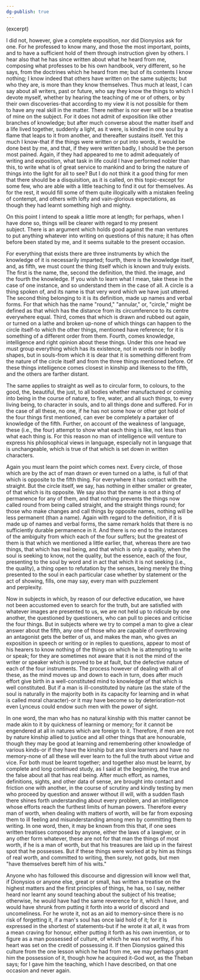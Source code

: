 ```yaml
---
dg-publish: true
---
```


(excerpt)

I did not, however, give a complete exposition, nor did Dionysios ask for one. For he professed to know many, and those the most important, points, and to have a sufficient hold of them through instruction given by others. I hear also that he has since written about what he heard from me, composing what professes to be his own handbook, very different, so he says, from the doctrines which he heard from me; but of its contents I know nothing; I know indeed that others have written on the same subjects; but who they are, is more than they know themselves. Thus much at least, I can say about all writers, past or future, who say they know the things to which I devote myself, whether by hearing the teaching of me or of others, or by their own discoveries-that according to my view it is not possible for them to have any real skill in the matter. There neither is nor ever will be a treatise of mine on the subject. For it does not admit of exposition like other branches of knowledge; but after much converse about the matter itself and a life lived together, suddenly a light, as it were, is kindled in one soul by a flame that leaps to it from another, and thereafter sustains itself. Yet this much I know-that if the things were written or put into words, it would be done best by me, and that, if they were written badly, I should be the person most pained. Again, if they had appeared to me to admit adequately of writing and exposition, what task in life could I have performed nobler than this, to write what is of great service to mankind and to bring the nature of things into the light for all to see? But I do not think it a good thing for men that there should be a disquisition, as it is called, on this topic-except for some few, who are able with a little teaching to find it out for themselves. As for the rest, it would fill some of them quite illogically with a mistaken feeling of contempt, and others with lofty and vain-glorious expectations, as though they had learnt something high and mighty.  
  
On this point I intend to speak a little more at length; for perhaps, when I have done so, things will be clearer with regard to my present subject. There is an argument which holds good against the man ventures to put anything whatever into writing on questions of this nature; it has often before been stated by me, and it seems suitable to the present occasion.  
  
For everything that exists there are three instruments by which the knowledge of it is necessarily imparted; fourth, there is the knowledge itself, and, as fifth, we must count the thing itself which is known and truly exists. The first is the name, the, second the definition, the third. the image, and the fourth the knowledge. If you wish to learn what I mean, take these in the case of one instance, and so understand them in the case of all. A circle is a thing spoken of, and its name is that very word which we have just uttered. The second thing belonging to it is its definition, made up names and verbal forms. For that which has the name "round," "annular," or, "circle," might be defined as that which has the distance from its circumference to its centre everywhere equal. Third, comes that which is drawn and rubbed out again, or turned on a lathe and broken up-none of which things can happen to the circle itself-to which the other things, mentioned have reference; for it is something of a different order from them. Fourth, comes knowledge, intelligence and right opinion about these things. Under this one head we must group everything which has its existence, not in words nor in bodily shapes, but in souls-from which it is dear that it is something different from the nature of the circle itself and from the three things mentioned before. Of these things intelligence comes closest in kinship and likeness to the fifth, and the others are farther distant.  
  
The same applies to straight as well as to circular form, to colours, to the good, the, beautiful, the just, to all bodies whether manufactured or coming into being in the course of nature, to fire, water, and all such things, to every living being, to character in souls, and to all things done and suffered. For in the case of all these, no one, if he has not some how or other got hold of the four things first mentioned, can ever be completely a partaker of knowledge of the fifth. Further, on account of the weakness of language, these (i.e., the four) attempt to show what each thing is like, not less than what each thing is. For this reason no man of intelligence will venture to express his philosophical views in language, especially not in language that is unchangeable, which is true of that which is set down in written characters.  
  
Again you must learn the point which comes next. Every circle, of those which are by the act of man drawn or even turned on a lathe, is full of that which is opposite to the fifth thing. For everywhere it has contact with the straight. But the circle itself, we say, has nothing in either smaller or greater, of that which is its opposite. We say also that the name is not a thing of permanence for any of them, and that nothing prevents the things now called round from being called straight, and the straight things round; for those who make changes and call things by opposite names, nothing will be less permanent (than a name). Again with regard to the definition, if it is made up of names and verbal forms, the same remark holds that there is no sufficiently durable permanence in it. And there is no end to the instances of the ambiguity from which each of the four suffers; but the greatest of them is that which we mentioned a little earlier, that, whereas there are two things, that which has real being, and that which is only a quality, when the soul is seeking to know, not the quality, but the essence, each of the four, presenting to the soul by word and in act that which it is not seeking (i.e., the quality), a thing open to refutation by the senses, being merely the thing presented to the soul in each particular case whether by statement or the act of showing, fills, one may say, every man with puzzlement and perplexity.  
  
Now in subjects in which, by reason of our defective education, we have not been accustomed even to search for the truth, but are satisfied with whatever images are presented to us, we are not held up to ridicule by one another, the questioned by questioners, who can pull to pieces and criticise the four things. But in subjects where we try to compel a man to give a clear answer about the fifth, any one of those who are capable of overthrowing an antagonist gets the better of us, and makes the man, who gives an exposition in speech or writing or in replies to questions, appear to most of his hearers to know nothing of the things on which he is attempting to write or speak; for they are sometimes not aware that it is not the mind of the writer or speaker which is proved to be at fault, but the defective nature of each of the four instruments. The process however of dealing with all of these, as the mind moves up and down to each in turn, does after much effort give birth in a well-constituted mind to knowledge of that which is well constituted. But if a man is ill-constituted by nature (as the state of the soul is naturally in the majority both in its capacity for learning and in what is called moral character)-or it may have become so by deterioration-not even Lynceus could endow such men with the power of sight.  
  
In one word, the man who has no natural kinship with this matter cannot be made akin to it by quickness of learning or memory; for it cannot be engendered at all in natures which are foreign to it. Therefore, if men are not by nature kinship allied to justice and all other things that are honourable, though they may be good at learning and remembering other knowledge of various kinds-or if they have the kinship but are slow learners and have no memory-none of all these will ever learn to the full the truth about virtue and vice. For both must be learnt together; and together also must be learnt, by complete and long continued study, as I said at the beginning, the true and the false about all that has real being. After much effort, as names, definitions, sights, and other data of sense, are brought into contact and friction one with another, in the course of scrutiny and kindly testing by men who proceed by question and answer without ill will, with a sudden flash there shines forth understanding about every problem, and an intelligence whose efforts reach the furthest limits of human powers. Therefore every man of worth, when dealing with matters of worth, will be far from exposing them to ill feeling and misunderstanding among men by committing them to writing. In one word, then, it may be known from this that, if one sees written treatises composed by anyone, either the laws of a lawgiver, or in any other form whatever, these are not for that man the things of most worth, if he is a man of worth, but that his treasures are laid up in the fairest spot that he possesses. But if these things were worked at by him as things of real worth, and committed to writing, then surely, not gods, but men "have themselves bereft him of his wits."  
  
Anyone who has followed this discourse and digression will know well that, if Dionysios or anyone else, great or small, has written a treatise on the highest matters and the first principles of things, he has, so I say, neither heard nor learnt any sound teaching about the subject of his treatise; otherwise, he would have had the same reverence for it, which I have, and would have shrunk from putting it forth into a world of discord and uncomeliness. For he wrote it, not as an aid to memory-since there is no risk of forgetting it, if a man's soul has once laid hold of it; for it is expressed in the shortest of statements-but if he wrote it at all, it was from a mean craving for honour, either putting it forth as his own invention, or to figure as a man possessed of culture, of which he was not worthy, if his heart was set on the credit of possessing it. If then Dionysios gained this culture from the one lesson which he had from me, we may perhaps grant him the possession of it, though how he acquired it-God wot, as the Theban says; for I gave him the teaching, which I have described, on that one occasion and never again.